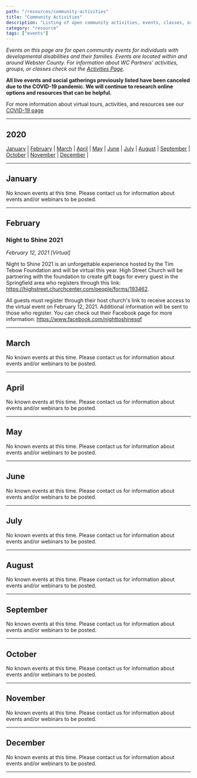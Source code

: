 ```yaml
---
path: "/resources/community-activities"
title: "Community Activities"
description: "Listing of open community activities, events, classes, or groups for individuals with developmental disabilities and their families. Events are located within and around the Webster County area or online."
category: "resource"
tags: ["events"]
---
```


_Events on this page are for open community events for individuals with developmental disabilities and their families. Events are located within and around Webster County. For information about WC Partners' activities, groups, or classes check out the [Activities Page](/activities/)._

**All live events and social gatherings previously listed have been canceled due to the COVID-19 pandemic. We will continue to research online options and resources that can be helpful.**

For more information about virtual tours, activities, and resources see our [COVID-19 page](/resources/covid-19)

---

## 2020

[January](#january) | [February](#february) | [March](#march) | [April](#april) | [May](#may) | [June](#june) | [July](#july) | [August](#august) | [September](#september) | [October](#october) | [November](#november) | [December](#december) |

---

## January

No known events at this time. Please contact us for information about events and/or webinars to be posted.

---

## February

### Night to Shine 2021

_February 12, 2021 [Virtual]_

Night to Shine 2021 is an unforgettable experience hosted by the Tim Tebow Foundation and will be virtual this year. High Street Church will be partnering with the foundation to create gift bags for every guest in the Springfield area who registers through this link: https://highstreet.churchcenter.com/people/forms/193462.

All guests must register through their host church's link to receive access to the virtual event on February 12, 2021. Additional information will be sent to those who register. You can check out their Facebook page for more information: https://www.facebook.com/nighttoshinesgf

---

## March

No known events at this time. Please contact us for information about events and/or webinars to be posted.

---

## April

No known events at this time. Please contact us for information about events and/or webinars to be posted.

---

## May

No known events at this time. Please contact us for information about events and/or webinars to be posted.

---

## June

No known events at this time. Please contact us for information about events and/or webinars to be posted.

---

## July

No known events at this time. Please contact us for information about events and/or webinars to be posted.

---

## August

No known events at this time. Please contact us for information about events and/or webinars to be posted.

---

## September

No known events at this time. Please contact us for information about events and/or webinars to be posted.

---

## October

No known events at this time. Please contact us for information about events and/or webinars to be posted.

---

## November

No known events at this time. Please contact us for information about events and/or webinars to be posted.

---

## December

No known events at this time. Please contact us for information about events and/or webinars to be posted.

---
